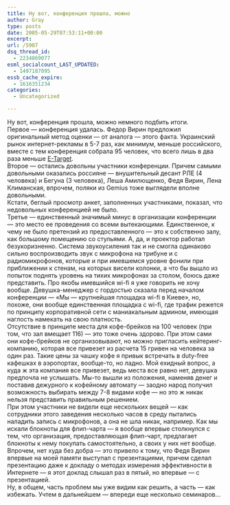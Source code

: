 ```yaml
---
title: Ну вот, конференция прошла, можно
author: Gray
type: posts
date: 2005-05-29T07:53:11+00:00
excerpt:
url: /5907
dsq_thread_id:
  - 2234869077
esml_socialcount_LAST_UPDATED:
  - 1497187095
essb_cache_expire:
  - 1616351234
categories:
  - Uncategorized

---
```








Ну вот, конференция прошла, можно немного подбить итоги.  
Первое &#8212; конференция удалась. Федор Вирин предложил оригинальный метод оценки &#8212; от аналога &#8212; этого факта. Украинский рынок интернет-рекламы в 5-7 раз, как минимум, меньше российского, вместе с тем конференция собрала 95 человек, что всего лишь в два раза меньше <a href="http://www.e-target.ru/" target="_blank">E-Target</a>.  
Второе &#8212; остались довольны участники конференции. Причем самыми довольными оказались россияне &#8212; внушительный десант РЛЕ (4 человека) и Бегуна (3 человека), Леша Амилющенко, Федя Вирин, Лена Климанская, впрочем, поляки из Gemius тоже выглядели вполне довольными.  
Кстати, беглый просмотр анкет, заполненных участниками, показал, что недовольных конференцией не было.  
Третье &#8212; единственный значимый минус в организации конференции &#8212; это место ее проведения со всеми вытекающими. Единственное, к чему не было претензий из предоставленного &#8212; это к собственно залу, как большому помещению со стульями. А, да, и проектор работал безукоризненно. Система звукоусиления так и не смогла одинаково сильно воспроизводить звук с микрофона на трибуне и с радиомикрофонов, которые и при имевшемся уровне фонили при приближении к стенам, на которых висели колонки, а что бы вышло из попыток поднять уровень на тихих микрофонах за столом, боюсь даже представить. Про якобы имевшийся wi-fi я уже говорить не хочу вообще. Девушка-менеджер с гордостью сказала перед началом конференции &#8212; &#171;Мы &#8212; крупнейшая площадка wi-fi в Киеве&#187;, но, похоже, они вообще единственная площадка с wi-fi, где трафик режется по принципу корпоративной сети с маниакальным админом, имеющая наглость намекать на свою платность.  
Отсутствие в принципе места для кофе-брейков на 100 человек (при том, что зал вмещает 116) &#8212; это тоже очень здорово. При этом сами они кофе-брейков не организовывают, но можно пригласить кейтеринг-компанию, которая все привезет из расчета 15 гривен на человека за один раз. Такие цены за чашку кофе я привык встречать в duty-free кафешках в аэропортах, вообще-то, но ладно. Мой ехидный вопрос, а куда ж эта компания все привезет, ведь места все равно нет, девушка предпочла не услышать. Мы-то вышли из положения, наменяв денег и поставив дежурного к кофейному автомату &#8212; заодно народ получил возможность выбирать между 7-8 видами кофе &#8212; но это ж никак нельзя представить правильным решением.  
При этом участники не видели еще нескольких вещей &#8212; как сотрудники этого заведения несколько часов в среду пытались наладить запись с микрофонов, а она не шла никак, например. Как мы искали блокноты для флип-чарта &#8212; я вообще впервые столкнулся с тем, что организация, предоставляющая флип-чарт, предлагает блокноты к нему покупать самостоятельно, а своих у них нет вообще. Впрочем, нет худа без добра &#8212; это привело к тому, что Федя Вирин впервые на моей памяти выступал с презентациями, причем сделал презентацию даже к докладу о методах измерения эффективности в Интернете &#8212; я этот доклад слышал раз в пятый, но впервые &#8212; с презентацией.  
Ну, в общем, часть проблем мы уже видим как решить, а часть &#8212; как избежать. Учтем в дальнейшем &#8212; впереди еще несколько семинаров&#8230;